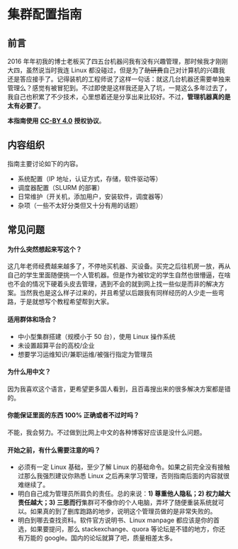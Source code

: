 # 集群配置指南

## 前言

2016 年年初我的博士老板买了四五台机器问我有没有兴趣管理，那时候我才刚刚大四，虽然说当时我连 Linux 都没碰过，但是为了~~助研费~~自己对计算机的兴趣我还是答应接手了。记得装机的工程师说了这样一句话：就这几台机器还需要单独来管理么？感觉有被冒犯到。不过即使是这样我还是入了坑，一晃这么多年过去了，我自己也积累了不少技术，心里想着还是分享出来比较好。不过，**管理机器真的是太有必要了**。

**本指南使用** [**CC-BY 4.0**](https://creativecommons.org/licenses/by/4.0/deed.zh) **授权协议**。

## 内容组织

指南主要讨论如下的内容。

* 系统配置（IP 地址，认证方式，存储，软件驱动等）
* 调度器配置（SLURM 的部署）
* 日常维护（开关机，添加用户，安装软件，调度器等）
* 杂项（一些不太好分类但又十分有用的话题）

## 常见问题

#### 为什么突然想起来写这个？

这几年老师经费越来越多了，不停地买机器、买设备。买完之后往机房一放，再从自己的学生里面随便挑一个人管机器。但是作为被钦定的学生自然也很懵逼，在啥也不会的情况下硬着头皮去管理，遇到不会的就到网上找一些似是而非的解决方案。当然我也是这么样子过来的，并且希望以后跟我有同样经历的人少走一些弯路，于是就想写个教程希望帮到大家。

#### 适用群体和场合？

* 中小型集群搭建（规模小于 50 台），使用  Linux 操作系统
* 未设置超算平台的高校/企业
* 想要学习运维知识/兼职运维/被强行指定为管理员

#### 为什么用中文？

因为我喜欢这个语言，更希望更多国人看到，且百毒搜出来的很多解决方案都是错的。

#### 你能保证里面的东西 100% 正确或者不过时吗？

不能，我会努力。不过做到比网上中文的各种博客好应该是没什么问题。

#### 开始之前，有什么需要注意的吗？

* 必须有一定 Linux 基础，至少了解 Linux 的基础命令。如果之前完全没有接触过那么我强烈建议你熟悉 Linux 之后再来学习管理，否则指南后面的内容就很难继续了。
* 明白自己成为管理员所肩负的责任。总的来说：**1\) 尊重他人隐私；2\) 权力越大责任越大；3\) 三思而行**集群可不像你的个人电脑，弄坏了随便重装系统就可以。如果真的到了删库跑路的地步，说明这个管理员做的是非常失败的。
* 明白到哪去查找资料。软件官方说明书、Linux manpage 都应该是你的首选，如果要提问，那么 stackexchange、quora 等论坛是不错的地方，你还有万能的 google。国内的论坛就算了吧，质量相差太多。

